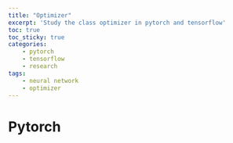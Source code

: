 ```yaml
---
title: "Optimizer"
excerpt: 'Study the class optimizer in pytorch and tensorflow'
toc: true
toc_sticky: true
categories: 
    - pytorch
    - tensorflow
    - research
tags:
    - neural network
    - optimizer
---
```


# Pytorch
